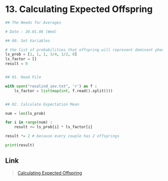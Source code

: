 # 13. Calculating Expected Offspring
```python
## The Needs for Averages

# Date : 20.01.08 (Wed)

## 00. Set Variables

# the list of probabilities that offspring will represent dominant phenotype according to their parents' genotypes
ls_prob = [1, 1, 1, 3/4, 1/2, 0]
ls_factor = []
result = 0


## 01. Read File

with open("rosalind_iev.txt", 'r') as f :
	ls_factor = list(map(int, f.read().split()))


## 02. Calculate Expectation Mean

num = len(ls_prob)

for i in range(num) :
	result += ls_prob[i] * ls_factor[i]

result *= 2 # because every couple has 2 offsprings

print(result)
```
## Link
> [Calculating Expected Offspring](http://rosalind.info/problems/iev/)
